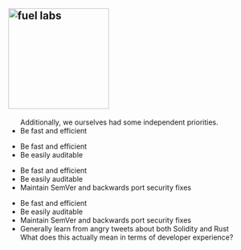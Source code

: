 <h2><img src="https://avatars.githubusercontent.com/u/55993183?s=200&v=4" width=200px alt="fuel labs" /> </h2>
<section data-auto-animate>
  <ul>
    <aside class="notes">
      Additionally, we ourselves had some independent priorities.
    </aside>
    <li>Be fast and efficient</li>
  </ul>
</section>
<section data-auto-animate>
  <ul>
    <li>Be fast and efficient</li>
    <li>Be easily auditable</li>
  </ul>
</section>
<section data-auto-animate>
  <ul>
    <li>Be fast and efficient</li>
    <li>Be easily auditable</li>
    <li>Maintain SemVer and backwards port security fixes</li>
  </ul>
</section>
<section data-auto-animate>
  <ul>
    <li>Be fast and efficient</li>
    <li>Be easily auditable</li>
    <li>Maintain SemVer and backwards port security fixes</li>
    <li>Generally learn from angry tweets about both Solidity and Rust</li>
    <aside class="notes">
      What does this actually mean in terms of developer experience?
    </aside>
  </ul>
</section>
